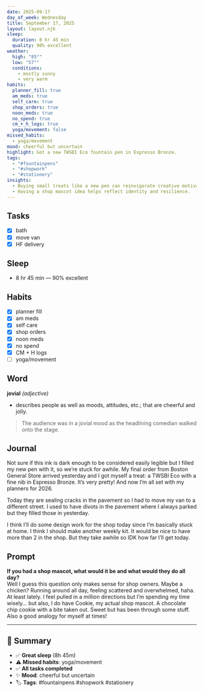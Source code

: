 ```yaml
---
date: 2025-09-17
day_of_week: Wednesday
title: September 17, 2025
layout: layout.njk
sleep:
  duration: 8 hr 45 min
  quality: 90% excellent
weather:
  high: "85°"
  low: "57°"
  conditions:
    - mostly sunny
    - very warm
habits:
  planner_fill: true
  am_meds: true
  self_care: true
  shop_orders: true
  noon_meds: true
  no_spend: true
  cm_+_h_logs: true
  yoga/movement: false
missed_habits:
  - yoga/movement
mood: cheerful but uncertain
highlight: Got a new TWSBI Eco fountain pen in Espresso Bronze.
tags:
  - "#fountainpens"
  - "#shopwork"
  - "#stationery"
insights:
  - Buying small treats like a new pen can reinvigorate creative motivation.
  - Having a shop mascot idea helps reflect identity and resilience.
---
```


## Tasks
- [x] bath  
- [x] move van  
- [x] HF delivery  

## Sleep
- 8 hr 45 min — 90% excellent

## Habits
- [x] planner fill  
- [x] am meds  
- [x] self care  
- [x] shop orders  
- [x] noon meds  
- [x] no spend  
- [x] CM + H logs  
- [ ] yoga/movement  

## Word
**jovial** *(adjective)*  
- describes people as well as moods, attitudes, etc.; that are cheerful and jolly.  
> The audience was in a jovial mood as the headlining comedian walked onto the stage.

## Journal
Not sure if this ink is dark enough to be considered easily legible but I filled my new pen with it, so we’re stuck for awhile. My final order from Boston General Store arrived yesterday and I got myself a treat: a TWSBI Eco with a fine nib in Espresso Bronze. It’s very pretty! And now I’m all set with my planners for 2026.  

Today they are sealing cracks in the pavement so I had to move my van to a different street. I used to have divots in the pavement where I always parked but they filled those in yesterday.  

I think I’ll do some design work for the shop today since I’m basically stuck at home. I think I should make another weekly kit. It would be nice to have more than 2 in the shop. But they take awhile so IDK how far I’ll get today.

## Prompt
**If you had a shop mascot, what would it be and what would they do all day?**  
Well I guess this question only makes sense for shop owners. Maybe a chicken? Running around all day, feeling scattered and overwhelmed, haha. At least lately. I feel pulled in a million directions but I’m spending my time wisely... but also, I do have Cookie, my actual shop mascot. A chocolate chip cookie with a bite taken out. Sweet but has been through some stuff. Also a good analogy for myself at times!

---

## 📌 Summary
- ✅ **Great sleep** (8h 45m)  
- ⚠️ **Missed habits**: yoga/movement  
- ✅ **All tasks completed**  
- ✨ **Mood**: cheerful but uncertain  
- 🏷️ **Tags**: #fountainpens #shopwork #stationery